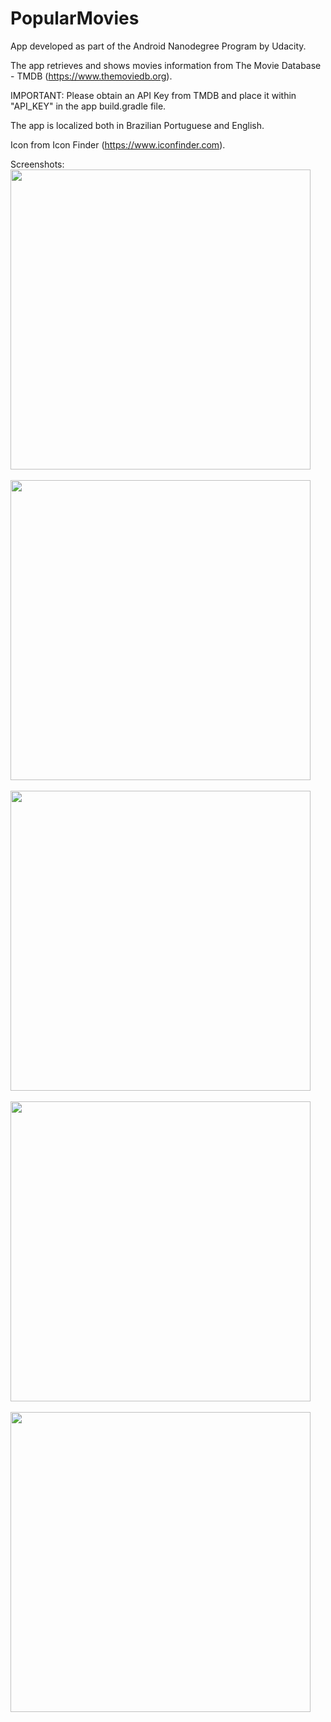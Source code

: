 # PopularMovies

App developed as part of the Android Nanodegree Program by Udacity.

The app retrieves and shows movies information from The Movie Database - TMDB (https://www.themoviedb.org).

IMPORTANT: Please obtain an API Key from TMDB and place it within "API_KEY" in the app build.gradle file.

The app is localized both in Brazilian Portuguese and English.

Icon from Icon Finder (https://www.iconfinder.com).

Screenshots:
<br><img src="/MainScreen.png" width="480">
<br><br><img src="/FilterOptions.png" width="480">
<br><br><img src="/MovieDetails.png" width="480">
<br><br><img src="/Tablet1.png" width="480">
<br><br><img src="/Tablet2.png" width="480">
